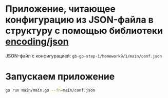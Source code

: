 # Приложение, читающее конфигурацию из JSON-файла в структуру с помощью библиотеки [encoding/json](https://pkg.go.dev/encoding/json)

JSON-файл с конфигурацией: `gb-go-step-1/homework9/1/main/conf.json`

# Запускаем приложение
```Bash
go run main/main.go --fn=main/conf.json
```
